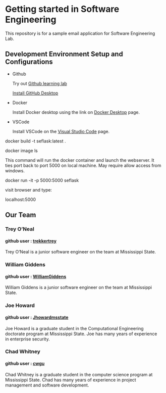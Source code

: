 <H1>Getting started in Software Engineering</h1>

<p>This repository is for a sample email application for Software Engineering Lab.</p>

<h2>Development Environment Setup and Configurations</h2>

<ul>
<li>Github</li>
<p>
Try out <a href="https://lab.github.com/">Github learning lab</a>

<a href="https://desktop.github.com/">Install GitHub Desktop</a>
</p>
<li>Docker</li>
<p>Install Docker desktop using the link on <a href="https://www.docker.com/products/docker-desktop">Docker Desktop</a> page.
</p>
<li>VSCode</li>
<p>
Install VSCode on the <a href="https://code.visualstudio.com/">Visual Studio Code</a> page.
</p>

</ul>


<p>docker build -t seflask:latest .</p>

<p>docker image ls</p>

<p>This command will run the docker container and launch the webserver. It ties port back to port 5000 on local machine. May require allow access from windows.</p>

<p>docker run -it -p 5000:5000 seflask</p>

visit browser and type:

<p>localhost:5000</p>

<h2>Our Team</h2>

<h3>Trey O’Neal</h3>
<h4>github user : <a href="https://github.com/trekkertrey">trekkertrey</a></h4>
<p>Trey O’Neal is a junior software engineer on the team at Mississippi State.</p>


<h3>William Giddens</h3>
<h4>github user : <a href="https://github.com/WilliamGiddens">WilliamGiddens</a></h4>
<p>William Giddens is a junior software engineer on the team at Mississippi State.</p>

<h3>Joe Howard</h3>
<h4>github user : <a href="https://github.com/Jhowardmsstate">Jhowardmsstate</a></h4>
<p>Joe Howard is a graduate student in the Computational Engineering doctorate program at Mississippi State. Joe has many years of experience in enterprise security.</p>

<h3>Chad Whitney</h3>
<h4>github user : <a href="https://github.com/cwgu">cwgu</a></h4>

<p>Chad Whitney is a graduate student in the computer science program at Mississippi State. Chad has many years of experience in project management and software development.</p>
